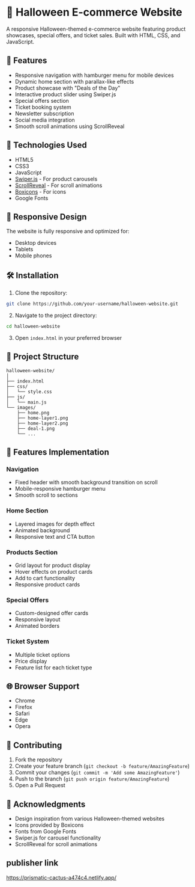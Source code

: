 # 🎃 Halloween E-commerce Website

A responsive Halloween-themed e-commerce website featuring product showcases, special offers, and ticket sales. Built with HTML, CSS, and JavaScript.

## 🌟 Features

- Responsive navigation with hamburger menu for mobile devices
- Dynamic home section with parallax-like effects
- Product showcase with "Deals of the Day"
- Interactive product slider using Swiper.js
- Special offers section
- Ticket booking system
- Newsletter subscription
- Social media integration
- Smooth scroll animations using ScrollReveal

## 🚀 Technologies Used

- HTML5
- CSS3
- JavaScript
- [Swiper.js](https://swiperjs.com/) - For product carousels
- [ScrollReveal](https://scrollrevealjs.org/) - For scroll animations
- [Boxicons](https://boxicons.com/) - For icons
- Google Fonts

## 📱 Responsive Design

The website is fully responsive and optimized for:
- Desktop devices
- Tablets
- Mobile phones

## 🛠️ Installation

1. Clone the repository:
```bash
git clone https://github.com/your-username/halloween-website.git
```

2. Navigate to the project directory:
```bash
cd halloween-website
```

3. Open `index.html` in your preferred browser

## 📂 Project Structure

```
halloween-website/
│
├── index.html
├── css/
│   └── style.css
├── js/
│   └── main.js
└── images/
    ├── home.png
    ├── home-layer1.png
    ├── home-layer2.png
    ├── deal-1.png
    └── ...
```

## 🎨 Features Implementation

### Navigation
- Fixed header with smooth background transition on scroll
- Mobile-responsive hamburger menu
- Smooth scroll to sections

### Home Section
- Layered images for depth effect
- Animated background
- Responsive text and CTA button

### Products Section
- Grid layout for product display
- Hover effects on product cards
- Add to cart functionality
- Responsive product cards

### Special Offers
- Custom-designed offer cards
- Responsive layout
- Animated borders

### Ticket System
- Multiple ticket options
- Price display
- Feature list for each ticket type

## 🌐 Browser Support

- Chrome
- Firefox
- Safari
- Edge
- Opera

## 🤝 Contributing

1. Fork the repository
2. Create your feature branch (`git checkout -b feature/AmazingFeature`)
3. Commit your changes (`git commit -m 'Add some AmazingFeature'`)
4. Push to the branch (`git push origin feature/AmazingFeature`)
5. Open a Pull Request


## 👏 Acknowledgments

- Design inspiration from various Halloween-themed websites
- Icons provided by Boxicons
- Fonts from Google Fonts
- Swiper.js for carousel functionality
- ScrollReveal for scroll animations

 ## publisher link
 https://prismatic-cactus-a474c4.netlify.app/
